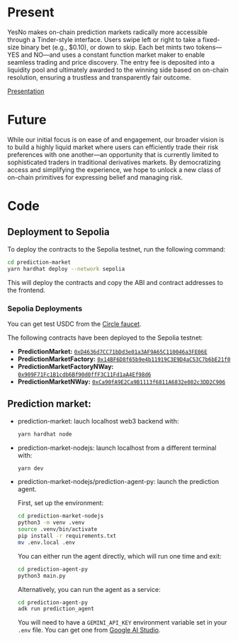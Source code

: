 # Present

YesNo makes on-chain prediction markets radically more accessible through a Tinder-style interface. Users swipe left or right to take a fixed-size binary bet (e.g., $0.10), or down to skip. Each bet mints two tokens—YES and NO—and uses a constant function market maker to enable seamless trading and price discovery. The entry fee is deposited into a liquidity pool and ultimately awarded to the winning side based on on-chain resolution, ensuring a trustless and transparently fair outcome.

[Presentation](https://github.com/oslinin/blockworks-hackathon/blob/main/docs/safebet.pptx)

# Future

While our initial focus is on ease of and engagement, our broader vision is to build a highly liquid market where users can efficiently trade their risk preferences with one another—an opportunity that is currently limited to sophisticated traders in traditional derivatives markets. By democratizing access and simplifying the experience, we hope to unlock a new class of on-chain primitives for expressing belief and managing risk.

# Code

## Deployment to Sepolia

To deploy the contracts to the Sepolia testnet, run the following command:

```bash
cd prediction-market
yarn hardhat deploy --network sepolia
```

This will deploy the contracts and copy the ABI and contract addresses to the frontend.

### Sepolia Deployments

You can get test USDC from the [Circle faucet](https://faucet.circle.com/).

The following contracts have been deployed to the Sepolia testnet:

*   **PredictionMarket:** [`0xD4636d7CC71bDd3e01a3AF9A65C110046a3FE06E`](https://sepolia.etherscan.io/address/0xD4636d7CC71bDd3e01a3AF9A65C110046a3FE06E)
*   **PredictionMarketFactory:** [`0x14BF6D8f65b9e4b11919C3E9D4aC53C7b6bE21f0`](https://sepolia.etherscan.io/address/0x14BF6D8f65b9e4b11919C3E9D4aC53C7b6bE21f0)
*   **PredictionMarketFactoryNWay:** [`0x909F71Fc1B1cdb6Bf90d0ffF3C11Fd1aA4Ef98d6`](https://sepolia.etherscan.io/address/0x909F71Fc1B1cdb6Bf90d0ffF3C11Fd1aA4Ef98d6)
*   **PredictionMarketNWay:** [`0xCa90fA9E2Ca9B1113f6811A6832e082c3DD2C906`](https://sepolia.etherscan.io/address/0xCa90fA9E2Ca9B1113f6811A6832e082c3DD2C906)

## Prediction market:

- prediction-market: lauch localhost web3 backend with:
  ```bash
  yarn hardhat node
  ```
- prediction-market-nodejs: launch localhost from a different terminal with:
  ```bash
  yarn dev
  ```
- prediction-market-nodejs/prediction-agent-py: launch the prediction agent.

  First, set up the environment:
  ```bash
  cd prediction-market-nodejs
  python3 -m venv .venv
  source .venv/bin/activate
  pip install -r requirements.txt
  mv .env.local .env
  ```

  You can either run the agent directly, which will run one time and exit:
  ```bash
  cd prediction-agent-py
  python3 main.py
  ```

  Alternatively, you can run the agent as a service:
  ```bash
  cd prediction-agent-py
  adk run prediction_agent
  ```
  You will need to have a `GEMINI_API_KEY` environment variable set in your `.env` file. You can get one from [Google AI Studio](https://aistudio.google.com/app/apikey).